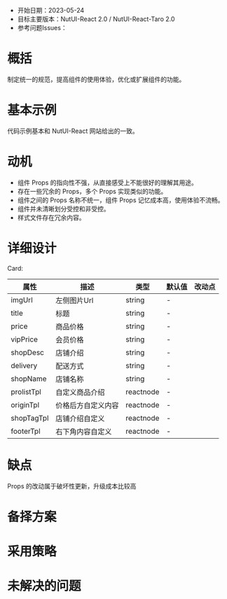 - 开始日期：2023-05-24
- 目标主要版本：NutUI-React 2.0 / NutUI-React-Taro 2.0
- 参考问题Issues：

# 概括

制定统一的规范，提高组件的使用体验，优化或扩展组件的功能。


# 基本示例

代码示例基本和 NutUI-React 网站给出的一致。


# 动机

- 组件 Props 的指向性不强，从直接感受上不能很好的理解其用途。
- 存在一些冗余的 Props，多个 Props 实现类似的功能。
- 组件之间的 Props 名称不统一，组件 Props 记忆成本高，使用体验不流畅。
- 组件并未清晰划分受控和非受控。
- 样式文件存在冗余内容。


# 详细设计


Card:

| 属性 | 描述 | 类型 | 默认值 | 改动点 |
| --- | --- | --- | --- | --- |
| imgUrl | 左侧图片Url | string | - |  |
| title | 标题 | string | - |  |
| price | 商品价格 | string | - |  |
| vipPrice | 会员价格 | string | - |  |
| shopDesc | 店铺介绍 | string | - |  |
| delivery | 配送方式 | string | - |  |
| shopName | 店铺名称 | string | - |  |
| prolistTpl | 自定义商品介绍 | reactnode | - |  |
| originTpl | 价格后方自定义内容 | reactnode | - |  |
| shopTagTpl | 店铺介绍自定义 | reactnode | - |  |
| footerTpl | 右下角内容自定义 | reactnode | - |  |


# 缺点

Props 的改动属于破坏性更新，升级成本比较高

# 备择方案


# 采用策略


# 未解决的问题

